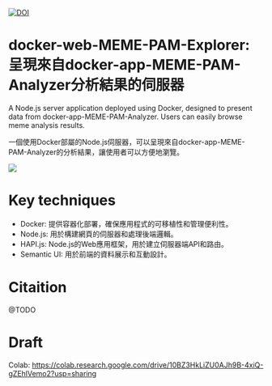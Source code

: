 [![DOI](https://zenodo.org/badge/747362908.svg)](https://zenodo.org/doi/10.5281/zenodo.11398529)

# docker-web-MEME-PAM-Explorer: 呈現來自docker-app-MEME-PAM-Analyzer分析結果的伺服器

A Node.js server application deployed using Docker, designed to present data from docker-app-MEME-PAM-Analyzer. Users can easily browse meme analysis results.

一個使用Docker部屬的Node.js伺服器，可以呈現來自docker-app-MEME-PAM-Analyzer的分析結果，讓使用者可以方便地瀏覽。

![](https://blogger.googleusercontent.com/img/a/AVvXsEj0V5PemRY1L_GgAAvP0SuE5Pu__0XDnryQcK4xiFitBmAeVbznCbVUpnFHshEmheztIh7Vygf5y-uA4rh6m9MlTD8L1hd0pCWf4C5bJNejGhde1d-98Pbg-f-s1nII1rgeqkDVuMQYdDU8GZsKCpW9ACJSrSACDlkkLS1ByviHqZE4lJgGNKZm6g)

# Key techniques

- Docker: 提供容器化部署，確保應用程式的可移植性和管理便利性。
- Node.js: 用於構建網頁的伺服器和處理後端邏輯。
- HAPI.js: Node.js的Web應用框架，用於建立伺服器端API和路由。
- Semantic UI: 用於前端的資料展示和互動設計。

# Citaition

@TODO

# Draft

Colab: https://colab.research.google.com/drive/10BZ3HkLiZU0AJh9B-4xiQ-gZEhlVemo2?usp=sharing